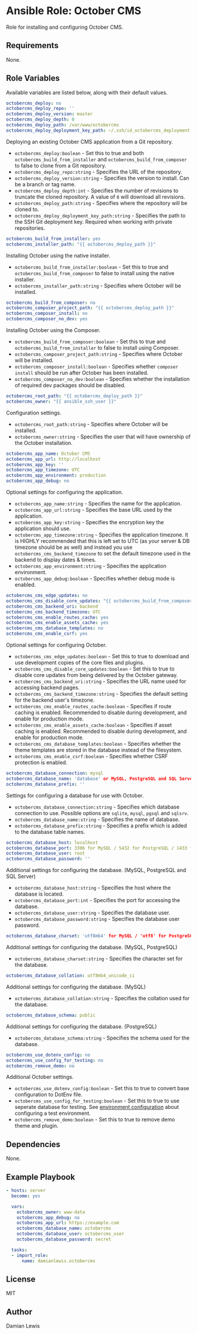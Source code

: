# Ansible Role: October CMS
Role for installing and configuring October CMS.

## Requirements
None.

## Role Variables
Available variables are listed below, along with their default values.

```yaml
octobercms_deploy: no
octobercms_deploy_repo: ''
octobercms_deploy_version: master
octobercms_deploy_depth: 0
octobercms_deploy_path: /var/www/octobercms
octobercms_deploy_deployment_key_path: ~/.ssh/id_octobercms_deployment
```
Deploying an existing October CMS application from a Git repository.
- `octobercms_deploy:boolean` - Set this to true and both `octobercms_build_from_installer` and `octobercms_build_from_composer` to false to clone from a Git repository.
- `octobercms_deploy_repo:string` - Specifies the URL of the repository.
- `octobercms_deploy_version:string` - Specifies the version to install. Can be a branch or tag name.
- `octobercms_deploy_depth:int` - Specifies the number of revisions to truncate the cloned repository. A value of `0` will download all revisions.
- `octobercms_deploy_path:string` - Specifies where the repository will be cloned to.
- `octobercms_deploy_deployment_key_path:string` - Specifies the path to the SSH Git deployment key. Required when working with private repositories.

```yaml
octobercms_build_from_installer: yes
octobercms_installer_path: "{{ octobercms_deploy_path }}"
```
Installing October using the native installer.
- `octobercms_build_from_installer:boolean` - Set this to true and `octobercms_build_from_composer` to false to install using the native installer.
- `octobercms_installer_path:string` - Specifies where October will be installed.

```yaml
octobercms_build_from_composer: no
octobercms_composer_project_path: "{{ octobercms_deploy_path }}"
octobercms_composer_install: no
octobercms_composer_no_dev: yes
```
Installing October using the Composer.
- `octobercms_build_from_composer:boolean` - Set this to true and `octobercms_build_from_installer` to false to install using Composer.
- `octobercms_composer_project_path:string` - Specifies where October will be installed.
- `octobercms_composer_install:boolean` - Specifies whether `composer install` should be run after October has been installed.
- `octobercms_composer_no_dev:boolean` - Specifies whether the installation of required dev packages should be disabled.

```yaml
octobercms_root_path: "{{ octobercms_deploy_path }}"
octobercms_owner: "{{ ansible_ssh_user }}"
```
Configuration settings.
- `octobercms_root_path:string` - Specifies where October will be installed.
- `octobercms_owner:string` - Specifies the user that will have ownership of the October installation.

```yaml
octobercms_app_name: October CMS
octobercms_app_url: http://localhost
octobercms_app_key: ''
octobercms_app_timezone: UTC
octobercms_app_environment: production
octobercms_app_debug: no
```
Optional settings for configuring the application.
- `octobercms_app_name:string` - Specifies the name for the application.
- `octobercms_app_url:string` - Specifies the base URL used by the application.
- `octobercms_app_key:string` - Specifies the encryption key the application should use.
- `octobercms_app_timezone:string` - Specifies the application timezone. It is HIGHLY recommended that this is left set to UTC (as your server & DB timezone should be as well) and instead you use `octobercms_cms_backend_timezone` to set the default timezone used in the backend to display dates & times.
- `octobercms_app_environment:string` - Specifies the application environment.
- `octobercms_app_debug:boolean` - Specifies whether debug mode is enabled.

```yaml
octobercms_cms_edge_updates: no
octobercms_cms_disable_core_updates: "{{ octobercms_build_from_composer | default(no) }}"
octobercms_cms_backend_uri: backend
octobercms_cms_backend_timezone: UTC
octobercms_cms_enable_routes_cache: yes
octobercms_cms_enable_assets_cache: yes
octobercms_cms_database_templates: no
octobercms_cms_enable_csrf: yes
```
Optional settings for configuring October.
- `octobercms_cms_edge_updates:boolean` - Set this to true to download and use development copies of the core files and plugins.
- `octobercms_cms_disable_core_updates:boolean` - Set this to true to disable core updates from being delivered by the October gateway.
- `octobercms_cms_backend_uri:string` - Specifies the URL name used for accessing backend pages.
- `octobercms_cms_backend_timezone:string` - Specifies the default setting for the backend user's timezone.
- `octobercms_cms_enable_routes_cache:boolean` - Specifies if route caching is enabled. Recommended to disable during development, and enable for production mode.
- `octobercms_cms_enable_assets_cache:boolean` - Specifies if asset caching is enabled. Recommended to disable during development, and enable for production mode.
- `octobercms_cms_database_templates:boolean` - Specifies whether the theme templates are stored in the database instead of the filesystem.
- `octobercms_cms_enable_csrf:boolean` - Specifies whether CSRF protection is enabled.

```yaml
octobercms_database_connection: mysql
octobercms_database_name: 'database' or MySQL, PostgreSQL and SQL Server / 'storage/database.sqlite' for SQLite
octobercms_database_prefix: ''
```
Settings for configuring a database for use with October.
- `octobercms_database_connection:string` - Specifies which database connection to use. Possible options are `sqlite`, `mysql`, `pgsql` and `sqlsrv`.
- `octobercms_database_name:string` - Specifies the name of database.
- `octobercms_database_prefix:string` - Specifies a prefix which is added to the database table names.

```yaml
octobercms_database_host: localhost
octobercms_database_port: 3306 for MySQL / 5432 for PostgreSQL / 1433 for SQL Server
octobercms_database_user: root
octobercms_database_password: ''
```
Additional settings for configuring the database. (MySQL, PostgreSQL and SQL Server)
- `octobercms_database_host:string` - Specifies the host where the database is located.
- `octobercms_database_port:int` - Specifies the port for accessing the database.
- `octobercms_database_user:string` - Specifies the database user.
- `octobercms_database_password:string` - Specifies the database user password.

```yaml
octobercms_database_charset: 'utf8mb4' for MySQL / 'utf8' for PostgreSQL
```
Additional settings for configuring the database. (MySQL, PostgreSQL)
- `octobercms_database_charset:string` - Specifies the character set for the database.

```yaml
octobercms_database_collation: utf8mb4_unicode_ci
```
Additional settings for configuring the database. (MySQL)
- `octobercms_database_collation:string` - Specifies the collation used for the database.

```yaml
octobercms_database_schema: public
```
Additional settings for configuring the database. (PostgreSQL)
- `octobercms_database_schema:string` - Specifies the schema used for the database.

```yaml
octobercms_use_dotenv_config: no
octobercms_use_config_for_testing: no
octobercms_remove_demo: no
```
Additional October settings.
- `octobercms_use_dotenv_config:boolean` - Set this to true to convert base configuration to DotEnv file.
- `octobercms_use_config_for_testing:boolean` - Set this to true to use seperate database for testing. See [environment configuration](https://octobercms.com/docs/setup/configuration#environment-config) about configuring a test environment.
- `octobercms_remove_demo:boolean` - Set this to true to remove demo theme and plugin.

## Dependencies
None.

## Example Playbook
```yaml
- hosts: server
  become: yes

  vars:
    octobercms_owner: www-data
    octobercms_app_debug: no
    octobercms_app_url: https://example.com
    octobercms_database_name: octobercms
    octobercms_database_user: octobercms_user
    octobercms_database_password: secret

  tasks:
  - import_role:
      name: damianlewis.octobercms
```

## License
MIT

## Author
Damian Lewis